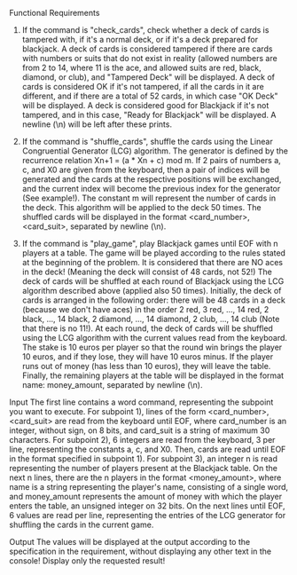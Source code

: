 Functional Requirements
1) If the command is "check_cards", check whether a deck of cards is tampered with, if it's a normal deck, or if it's a deck prepared for blackjack. A deck of cards is considered tampered if there are cards with numbers or suits that do not exist in reality (allowed numbers are from 2 to 14, where 11 is the ace, and allowed suits are red, black, diamond, or club), and "Tampered Deck" will be displayed. A deck of cards is considered OK if it's not tampered, if all the cards in it are different, and if there are a total of 52 cards, in which case "OK Deck" will be displayed. A deck is considered good for Blackjack if it's not tampered, and in this case, "Ready for Blackjack" will be displayed. A newline (\n) will be left after these prints.

2) If the command is "shuffle_cards", shuffle the cards using the Linear Congruential Generator (LCG) algorithm. The generator is defined by the recurrence relation Xn+1 = (a * Xn + c) mod m. If 2 pairs of numbers a, c, and X0 are given from the keyboard, then a pair of indices will be generated and the cards at the respective positions will be exchanged, and the current index will become the previous index for the generator (See example!). The constant m will represent the number of cards in the deck. This algorithm will be applied to the deck 50 times. The shuffled cards will be displayed in the format <card_number>,<card_suit>, separated by newline (\n).

3) If the command is "play_game", play Blackjack games until EOF with n players at a table. The game will be played according to the rules stated at the beginning of the problem. It is considered that there are NO aces in the deck! (Meaning the deck will consist of 48 cards, not 52!) The deck of cards will be shuffled at each round of Blackjack using the LCG algorithm described above (applied also 50 times). Initially, the deck of cards is arranged in the following order: there will be 48 cards in a deck (because we don't have aces) in the order 2 red, 3 red, ..., 14 red, 2 black, ..., 14 black, 2 diamond, ..., 14 diamond, 2 club, ..., 14 club (Note that there is no 11!). At each round, the deck of cards will be shuffled using the LCG algorithm with the current values read from the keyboard. The stake is 10 euros per player so that the round win brings the player 10 euros, and if they lose, they will have 10 euros minus. If the player runs out of money (has less than 10 euros), they will leave the table. Finally, the remaining players at the table will be displayed in the format name: money_amount, separated by newline (\n).

Input
The first line contains a word command, representing the subpoint you want to execute. For subpoint 1), lines of the form <card_number>,<card_suit> are read from the keyboard until EOF, where card_number is an integer, without sign, on 8 bits, and card_suit is a string of maximum 30 characters. For subpoint 2), 6 integers are read from the keyboard, 3 per line, representing the constants a, c, and X0. Then, cards are read until EOF in the format specified in subpoint 1). For subpoint 3), an integer n is read representing the number of players present at the Blackjack table. On the next n lines, there are the n players in the format <name> <money_amount>, where name is a string representing the player's name, consisting of a single word, and money_amount represents the amount of money with which the player enters the table, an unsigned integer on 32 bits. On the next lines until EOF, 6 values are read per line, representing the entries of the LCG generator for shuffling the cards in the current game.

Output
The values will be displayed at the output according to the specification in the requirement, without displaying any other text in the console! Display only the requested result!
